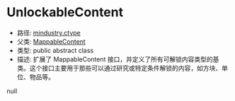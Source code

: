 # UnlockableContent
- 路径: [mindustry.ctype](../ctype.md)
- 父类: [MappableContent](MappableContent.md)
- 类型: public abstract class
- 描述: 扩展了 MappableContent 接口，并定义了所有可解锁内容类型的基类。这个接口主要用于那些可以通过研究或特定条件解锁的内容，如方块、单位、物品等。

null
